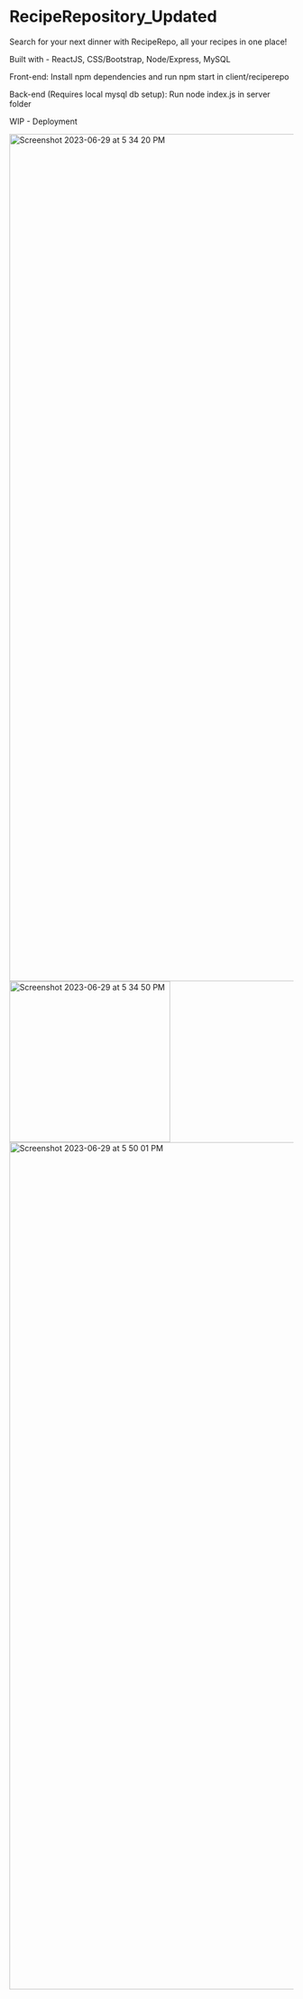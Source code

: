 # RecipeRepository_Updated

Search for your next dinner with RecipeRepo, all your recipes in one place!

Built with - ReactJS, CSS/Bootstrap, Node/Express, MySQL

Front-end:
Install npm dependencies and run npm start in client/reciperepo

Back-end (Requires local mysql db setup):
Run node index.js in server folder

WIP - Deployment



<img width="1500" alt="Screenshot 2023-06-29 at 5 34 20 PM" src="https://github.com/nickpritchyk/RecipeRepository_Updated/assets/62455273/c88b4f53-13d4-4085-a5a8-659e1d6907db">

<img width="285" alt="Screenshot 2023-06-29 at 5 34 50 PM" src="https://github.com/nickpritchyk/RecipeRepository_Updated/assets/62455273/c06f4d2d-56ef-44a1-8f4d-73973801f7d1">

<img width="1500" alt="Screenshot 2023-06-29 at 5 50 01 PM" src="https://github.com/nickpritchyk/RecipeRepository_Updated/assets/62455273/8326c2df-1869-4417-88ae-e12008c07716">

